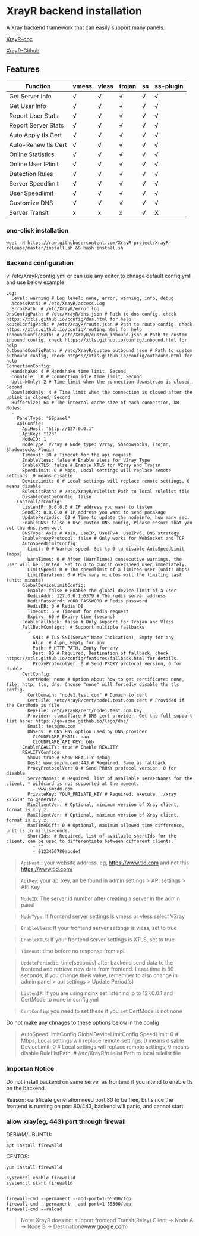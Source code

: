 # XrayR backend installation

A Xray backend framework that can easily support many panels.

[XrayR-doc](https://xrayr-project.github.io/XrayR-doc/)

[XrayR-Github](https://github.com/XrayR-project/XrayR)

## Features

|Function             | vmess | vless | trojan | ss   | ss-plugin|
| ----------------| ----- | ----- | -------| -----|----------|
| Get Server Info     | √     |  √    |   √    |  √   |    √     |
| Get User Info     | √     |  √    |   √    |  √   |    √     |
| Report User Stats     | √     |  √    |   √    |  √   |    √     |
| Report Server Stats   | √     |  √    |   √    |  √   |    √     |
| Auto Apply tls Cert  | √     |  √    |   √    |  √   |    √     |
| Auto-Renew tls Cert  | √     |  √    |   √    |  √   |    √     |
| Online Statistics     | √     |  √    |   √    |  √   |    √     |
| Online User IPlinit   | √     |  √    |   √    |  √   |    √     |
| Detection Rules        | √     |  √    |   √    |  √   |    √     |
| Server Speedlimit     | √     |  √    |   √    |  √   |    √     |
| User Speedlimit     | √     |  √    |   √    |  √   |    √     |
| Customize DNS       | √     |  √    |   √    |  √   |    √     |
| Server Transit       | x     |  x    |   x    |  √   |    X     |


### one-click installation

```
wget -N https://raw.githubusercontent.com/XrayR-project/XrayR-release/master/install.sh && bash install.sh
```

### Backend configuration

vi /etc/XrayR/config.yml  or can use any editor to chnage default config.yml and use below example

```
Log:
  Level: warning # Log level: none, error, warning, info, debug 
  AccessPath: # /etc/XrayR/access.Log
  ErrorPath: # /etc/XrayR/error.log
DnsConfigPath: # /etc/XrayR/dns.json # Path to dns config, check https://xtls.github.io/config/dns.html for help
RouteConfigPath: # /etc/XrayR/route.json # Path to route config, check https://xtls.github.io/config/routing.html for help
InboundConfigPath: # /etc/XrayR/custom_inbound.json # Path to custom inbound config, check https://xtls.github.io/config/inbound.html for help
OutboundConfigPath: # /etc/XrayR/custom_outbound.json # Path to custom outbound config, check https://xtls.github.io/config/outbound.html for help
ConnectionConfig:
  Handshake: 4 # Handshake time limit, Second
  ConnIdle: 30 # Connection idle time limit, Second
  UplinkOnly: 2 # Time limit when the connection downstream is closed, Second
  DownlinkOnly: 4 # Time limit when the connection is closed after the uplink is closed, Second
  BufferSize: 64 # The internal cache size of each connection, kB
Nodes:
  -
    PanelType: "SSpanel"
    ApiConfig:
      ApiHost: "http://127.0.0.1"
      ApiKey: "123"
      NodeID: 1
      NodeType: V2ray # Node type: V2ray, Shadowsocks, Trojan, Shadowsocks-Plugin
      Timeout: 30 # Timeout for the api request
      EnableVless: false # Enable Vless for V2ray Type
      EnableXTLS: false # Enable XTLS for V2ray and Trojan
      SpeedLimit: 0 # Mbps, Local settings will replace remote settings, 0 means disable
      DeviceLimit: 0 # Local settings will replace remote settings, 0 means disable
      RuleListPath: # /etc/XrayR/rulelist Path to local rulelist file
	  DisableCustomConfig: false 
    ControllerConfig:
      ListenIP: 0.0.0.0 # IP address you want to listen
      SendIP: 0.0.0.0 # IP address you want to send pacakage
      UpdatePeriodic: 60 # Time to update the nodeinfo, how many sec.
      EnableDNS: false # Use custom DNS config, Please ensure that you set the dns.json well
      DNSType: AsIs # AsIs, UseIP, UseIPv4, UseIPv6, DNS strategy
      EnableProxyProtocol: false # Only works for WebSocket and TCP
      AutoSpeedLimitConfig:
        Limit: 0 # Warned speed. Set to 0 to disable AutoSpeedLimit (mbps)
        WarnTimes: 0 # After (WarnTimes) consecutive warnings, the user will be limited. Set to 0 to punish overspeed user immediately.
        LimitSpeed: 0 # The speedlimit of a limited user (unit: mbps)
        LimitDuration: 0 # How many minutes will the limiting last (unit: minute)
      GlobalDeviceLimitConfig:
        Enable: false # Enable the global device limit of a user
        RedisAddr: 127.0.0.1:6379 # The redis server address
        RedisPassword: YOUR PASSWORD # Redis password
        RedisDB: 0 # Redis DB
        Timeout: 5 # Timeout for redis request
        Expiry: 60 # Expiry time (second)
      EnableFallback: false # Only support for Trojan and Vless
      FallBackConfigs:  # Support multiple fallbacks
        -
          SNI: # TLS SNI(Server Name Indication), Empty for any
          Alpn: # Alpn, Empty for any
          Path: # HTTP PATH, Empty for any
          Dest: 80 # Required, Destination of fallback, check https://xtls.github.io/config/features/fallback.html for details.
          ProxyProtocolVer: 0 # Send PROXY protocol version, 0 for dsable
      CertConfig:
        CertMode: none # Option about how to get certificate: none, file, http, tls, dns. Choose "none" will forcedly disable the tls config.
        CertDomain: "node1.test.com" # Domain to cert
        CertFile: /etc/XrayR/cert/node1.test.com.cert # Provided if the CertMode is file
        KeyFile: /etc/XrayR/cert/node1.test.com.key
        Provider: cloudflare # DNS cert provider, Get the full support list here: https://go-acme.github.io/lego/dns/
        Email: test@me.com
        DNSEnv: # DNS ENV option used by DNS provider
          CLOUDFLARE_EMAIL: aaa
          CLOUDFLARE_API_KEY: bbb
      EnableREALITY: true # Enable REALITY
      REALITYConfigs:
        Show: true # Show REALITY debug
        Dest: www.smzdm.com:443 # Required, Same as fallback
        ProxyProtocolVer: 0 # Send PROXY protocol version, 0 for disable
        ServerNames: # Required, list of available serverNames for the client, * wildcard is not supported at the moment.
          - www.smzdm.com
        PrivateKey: YOUR_PRIVATE_KEY # Required, execute './xray x25519' to generate.
        MinClientVer: # Optional, minimum version of Xray client, format is x.y.z.
        MaxClientVer: # Optional, maximum version of Xray client, format is x.y.z.
        MaxTimeDiff: 0 # Optional, maximum allowed time difference, unit is in milliseconds.
        ShortIds: # Required, list of available shortIds for the client, can be used to differentiate between different clients.
          - ""
          - 0123456789abcdef
```

> `ApiHost` :  your website address. eg, https://www.tld.com  and not this https://www.tld.com/

> `ApiKey`: your api key, an be found in admin settings > API settings > API Key

> `NodeID`:  The server id number after creating a server in the admin panel

> `NodeType`: If frontend server settings is vmess or vless select V2ray

> `EnableVless`: If your frontend server settings is vless, set to true

> `EnableXTLS`: If your frontend server settings is XTLS, set to true

> `Timeout`: time before no response from api.

> `UpdatePeriodic`:  time(seconds) after backend send data to the frontend and retrieve new data from frontend. Least time is 60 seconds, if you change theis value, remember to also change in admin panel > api settings > Update Period(s)

> `ListenIP`: If you are using nginx set listening ip to 127.0.0.1 and CertMode to none in config.yml

> `CertConfig`: you need to set these if you set CertMode is not none


Do not make any chnages to these options below in the config

> AutoSpeedLimitConfig
> GlobalDeviceLimitConfig
> SpeedLimit: 0 # Mbps, Local settings will replace remote settings, 0 means disable
> DeviceLimit: 0 # Local settings will replace remote settings, 0 means disable
> RuleListPath: # /etc/XrayR/rulelist Path to local rulelist file
	  
### Importan Notice

Do not install backend on same server as frontend if you intend to enable tls on the backend.

Reason: certificate generation need port 80 to be free, but since the frontend is running on port 80/443, backend will panic, and cannot start.


### allow xray(eg, 443) port through firewall


DEBIAM/UBUNTU:
```
apt install firewalld
```

CENTOS:
```
yum install firewalld
```

```
systemctl enable firewalld
systemctl start firewalld


firewall-cmd --permanent --add-port=1-65500/tcp
firewall-cmd --permanent --add-port=1-65500/udp
firewall-cmd --reload
```

>  Note: XrayR does not support frontend  Transit(Relay) Client -> Node A -> Node B -> Destination(www.google.com)
